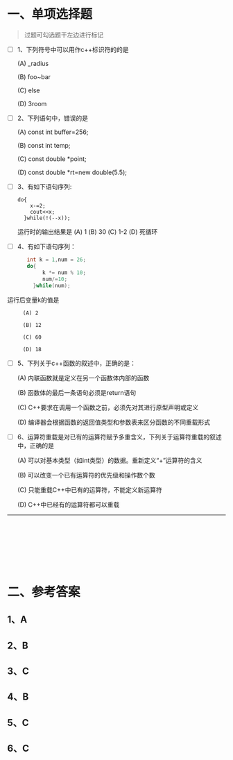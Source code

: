 # 一、单项选择题
>过题可勾选题干左边进行标记

- [ ] 1、下列符号中可以用作c++标识符的的是

   (A) _radius

   (B) foo~bar

   \(C\) else

   (D) 3room

- [ ] 2、下列语句中，错误的是
      
   (A) const int buffer=256;

   (B) const int temp;

   \(C\) const double *point;
 
   (D) const double *rt=new double(5.5);

- [ ] 3、有如下语句序列:
   ```c++int x = 3;
   do{
	   x-=2;
	   cout<<x;
     }while(!(--x));
   ```
   运行时的输出结果是
      (A) 1
      (B) 30
      \(C\) 1-2
      \(D\) 死循环

- [ ] 4、有如下语句序列：
    ```c++
       int k = 1,num = 26;
       do{
	        k *= num % 10;
	        num/=10;
         }while(num);
     ```

运行后变量k的值是

         (A) 2
     
         (B) 12
     
         (C) 60
     
         (D) 18         

- [ ] 5、下列关于c++函数的叙述中，正确的是：
      
   \(A\) 内联函数就是定义在另一个函数体内部的函数

   \(B\) 函数体的最后一条语句必须是return语句

   \(C\) C++要求在调用一个函数之前，必须先对其进行原型声明或定义

   \(D\) 编译器会根据函数的返回值类型和参数表来区分函数的不同重载形式

- [ ] 6、运算符重载是对已有的运算符赋予多重含义，下列关于运算符重载的叙述中，正确的是
      
   \(A\) 可以对基本类型（如int类型）的数据。重新定义“+”运算符的含义

   \(B\) 可以改变一个已有运算符的优先级和操作数个数

   \(C\) 只能重载C++中已有的运算符，不能定义新运算符

   \(D\) C++中已经有的运算符都可以重载
 
---
<br>

<br>

<br>

<br>

<br>

<br>

# 二、参考答案

## 1、A
## 2、B

## 3、C

## 4、B

## 5、C

## 6、C